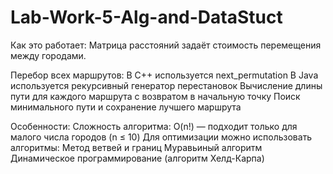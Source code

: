 # Lab-Work-5-Alg-and-DataStuct
Как это работает:
Матрица расстояний задаёт стоимость перемещения между городами.

Перебор всех маршрутов:
В C++ используется next_permutation
В Java используется рекурсивный генератор перестановок
Вычисление длины пути для каждого маршрута с возвратом в начальную точку
Поиск минимального пути и сохранение лучшего маршрута

Особенности:
Сложность алгоритма: O(n!) — подходит только для малого числа городов (n ≤ 10)
Для оптимизации можно использовать алгоритмы:
Метод ветвей и границ
Муравьиный алгоритм
Динамическое программирование (алгоритм Хелд-Карпа)
